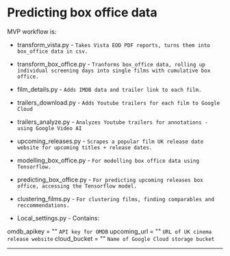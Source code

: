 # Predicting box office data

MVP workflow is:

* transform_vista.py - `Takes Vista EOD PDF reports, turns them into box_office data in csv.`
* transform_box_office.py - `Tranforms box_office data, rolling up individual screening days into single films with cumulative box office.`
* film_details.py - `Adds IMDB data and trailer link to each film.`

* trailers_download.py - `Adds Youtube trailers for each film to Google Cloud`
* trailers_analyze.py - `Analyzes Youtube trailers for annotations - using Google Video AI`

* upcoming_releases.py - `Scrapes a popular film UK release date website for upcoming titles + release dates.`

* modelling_box_office.py - `For modelling box office data using Tensorflow.` 
* predicting_box_office.py - `For predicting upcoming releases box office, accessing the Tensorflow model.`
* clustering_films.py - `For clustering films, finding comparables and reccommendations.`

* Local_settings.py - Contains:

omdb_apikey = "" `API key for OMDB`
upcoming_url = "" `URL of UK cinema release website`
cloud_bucket = "" `Name of Google Cloud storage bucket`

---
